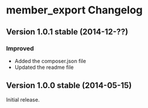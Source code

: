 member_export Changelog
=======================

Version 1.0.1 stable (2014-12-??)
---------------------------------

### Improved
- Added the composer.json file
- Updated the readme file


Version 1.0.0 stable (2014-05-15)
---------------------------------

Initial release.
